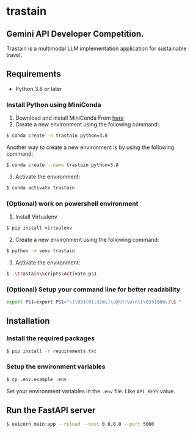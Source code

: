 # trastain

## Gemini API Developer Competition.

Trastain is a multimodal LLM implementation application for sustainable travel.


## Requirements

- Python 3.8 or later 

### Install Python using MiniConda

1) Download and install MiniConda From [here](https://docs.anaconda.com/free/miniconda/#quick-command-line-install)
2) Create a new environment using the following command:
```bash
$ conda create -n trastain python=3.8
```

Another way to create a new environment is by using the following command:
```bash
$ conda create --name trastain python=3.8
```

3) Activate the environment:
```bash
$ conda activate trastain
```

### (Optional) work on powershell environment

1) Install Virtualenv
```bash
$ pip install virtualenv
```

2) Create a new environment using the following command:
```bash
$ python -m venv trastain
```

3) Activate the environment:
```bash
$ .\trastain\Scripts\Activate.ps1
```

### (Optional) Setup your command line for better readability
```bash
export PS1=export PS1="\[\033[01;32m\]\u@\h:\w\n\[\033[00m\]\$ "
```

## Installation

### Install the required packages

```bash
$ pip install -r requirements.txt
```

### Setup the environment variables

```bash
$ cp .env.example .env
```

Set your environment variables in the `.env` file. Like `API_KEYS` value.

## Run the FastAPI server

```bash
$ uvicorn main:app --reload --host 0.0.0.0 --port 5000
```